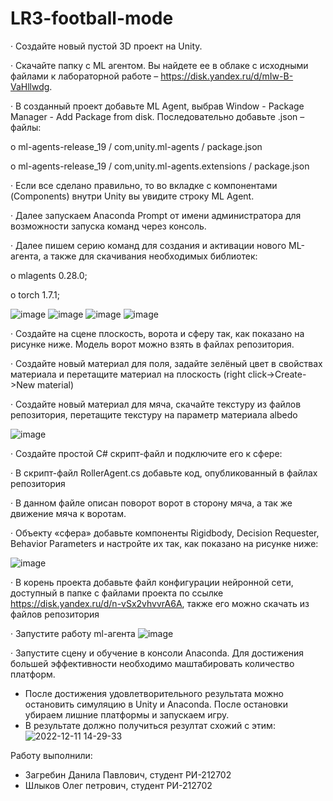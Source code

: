 # LR3-football-mode
·	Создайте новый пустой 3D проект на Unity.

·	Скачайте папку с ML агентом. Вы найдете ее в облаке с исходными файлами к лабораторной работе – https://disk.yandex.ru/d/mIw-B-VaHllwdg.

·	В созданный проект добавьте ML Agent, выбрав Window - Package Manager - Add Package from disk. Последовательно добавьте .json – файлы:

o	ml-agents-release_19 / com,unity.ml-agents / package.json

o	ml-agents-release_19 / com,unity.ml-agents.extensions / package.json

·	Если все сделано правильно, то во вкладке с компонентами (Components) внутри Unity вы увидите строку ML Agent.

·	Далее запускаем Anaconda Prompt от имени администратора для возможности запуска команд через консоль.

·	Далее пишем серию команд для создания и активации нового ML-агента, а также для скачивания необходимых библиотек:

o	mlagents 0.28.0;

o	torch 1.7.1;

![image](https://user-images.githubusercontent.com/114522298/207288815-7502d2ba-2283-4ebf-a88f-cde84cdf5fe0.png)
![image](https://user-images.githubusercontent.com/114522298/207288844-925ce2e8-3a3f-4e0c-8ae7-5aba5bb980a7.png)
![image](https://user-images.githubusercontent.com/114522298/207288874-7e424ae1-569d-4267-a531-0604da4d8ea8.png)
![image](https://user-images.githubusercontent.com/114522298/207288900-e9ceaec6-cc18-49ed-bf1a-89a4bbb8a92d.png)



·	Создайте на сцене плоскость, ворота и сферу так, как показано на рисунке ниже. Модель ворот можно взять в файлах репозитория. 

· Создайте новый материал для поля, задайте зелёный цвет в свойствах материала и перетащите материал на плоскость (right click->Create->New material)

· Создайте новый материал для мяча, скачайте текстуру из файлов репозитория, перетащите текстуру на параметр материала albedo 


![image](https://user-images.githubusercontent.com/114522298/207294963-67373f99-e1f0-4732-9b67-25fc61aea3ef.png)

·	Создайте простой C# скрипт-файл и подключите его к сфере:

·	В скрипт-файл RollerAgent.cs добавьте код, опубликованный в файлах репозитория

· В данном файле описан поворот ворот в сторону мяча, а так же движение мяча к воротам.

·	Объекту «сфера» добавьте компоненты Rigidbody, Decision Requester, Behavior Parameters и настройте их так, как показано на рисунке ниже:

 ![image](https://user-images.githubusercontent.com/114522298/207300335-eed85997-9872-4c03-af05-9ff08db0de15.png)
 
·	В корень проекта добавьте файл конфигурации нейронной сети, доступный в папке с файлами проекта по ссылке https://disk.yandex.ru/d/n-vSx2vhvvrA6A, также его можно скачать из файлов репозитория
  
·	Запустите работу ml-агента
![image](https://user-images.githubusercontent.com/114522298/207301809-f3b339cc-681a-481a-ac25-b9d5bb72d3a0.png)

·	Запустите сцену и обучение в консоли Anaconda. Для достижения большей эффективности необходимо маштабировать количество платформ.
  - После достижения удовлетворительного результата можно остановить симуляцию в Unity и Anaconda. После остановки убираем лишние платформы и запускаем игру.
  - В результате должно получиться резултат схожий с этим:
![2022-12-11 14-29-33](https://user-images.githubusercontent.com/114522298/207304062-1c471311-ea78-4ce6-9780-ec337e400acd.gif)


Работу выполнили:
  - Загребин Данила Павлович, студент РИ-212702
  - Шлыков Олег петрович, студент РИ-212702

